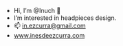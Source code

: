 -  Hi, I’m @Inuch 👋
-  I’m interested in headpieces design. 
- 📫 in.ezcurra@gmail.com
- www.inesdeezcurra.com

<!---
Inuch/Inuch is a ✨ special ✨ repository because its `README.md` (this file) appears on your GitHub profile.
You can click the Preview link to take a look at your changes.
--->
